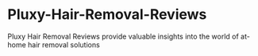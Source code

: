 # Pluxy-Hair-Removal-Reviews
Pluxy Hair Removal Reviews provide valuable insights into the world of at-home hair removal solutions
